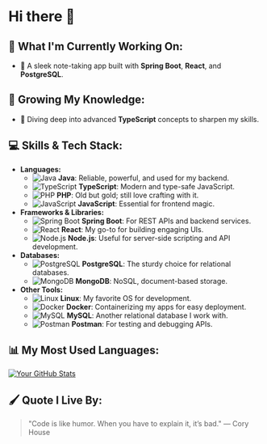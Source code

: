 # Hi there 👋

## 🔭 What I'm Currently Working On:
- 📝 A sleek note-taking app built with **Spring Boot**, **React**, and **PostgreSQL**.

## 🌱 Growing My Knowledge:
- 🌟 Diving deep into advanced **TypeScript** concepts to sharpen my skills.

## 💻 Skills & Tech Stack:
- **Languages:**
  - ![Java](https://img.shields.io/badge/Java-ED8B00?style=for-the-badge&logo=java&logoColor=white) **Java**: Reliable, powerful, and used for my backend.
  - ![TypeScript](https://img.shields.io/badge/TypeScript-007ACC?style=for-the-badge&logo=typescript&logoColor=white) **TypeScript**: Modern and type-safe JavaScript.
  - ![PHP](https://img.shields.io/badge/PHP-777BB4?style=for-the-badge&logo=php&logoColor=white) **PHP**: Old but gold; still love crafting with it.
  - ![JavaScript](https://img.shields.io/badge/JavaScript-F7DF1E?style=for-the-badge&logo=javascript&logoColor=black) **JavaScript**: Essential for frontend magic.
- **Frameworks & Libraries:**
  - ![Spring Boot](https://img.shields.io/badge/Spring%20Boot-6DB33F?style=for-the-badge&logo=spring-boot&logoColor=white) **Spring Boot**: For REST APIs and backend services.
  - ![React](https://img.shields.io/badge/React-61DAFB?style=for-the-badge&logo=react&logoColor=black) **React**: My go-to for building engaging UIs.
  - ![Node.js](https://img.shields.io/badge/Node.js-339933?style=for-the-badge&logo=nodedotjs&logoColor=white) **Node.js**: Useful for server-side scripting and API development.
- **Databases:**
  - ![PostgreSQL](https://img.shields.io/badge/PostgreSQL-336791?style=for-the-badge&logo=postgresql&logoColor=white) **PostgreSQL**: The sturdy choice for relational databases.
  - ![MongoDB](https://img.shields.io/badge/MongoDB-47A248?style=for-the-badge&logo=mongodb&logoColor=white) **MongoDB**: NoSQL, document-based storage.
- **Other Tools:**
  - ![Linux](https://img.shields.io/badge/Linux-FCC624?style=for-the-badge&logo=linux&logoColor=black) **Linux**: My favorite OS for development.
  - ![Docker](https://img.shields.io/badge/Docker-2496ED?style=for-the-badge&logo=docker&logoColor=white) **Docker**: Containerizing my apps for easy deployment.
  - ![MySQL](https://img.shields.io/badge/MySQL-4479A1?style=for-the-badge&logo=mysql&logoColor=white) **MySQL**: Another relational database I work with.
  - ![Postman](https://img.shields.io/badge/Postman-FF6C37?style=for-the-badge&logo=postman&logoColor=white) **Postman**: For testing and debugging APIs.

## 📊 My Most Used Languages:
[![Your GitHub Stats](https://github-readme-stats.vercel.app/api/top-langs/?username=Koonosuke&layout=compact&theme=radical)](https://github.com/anuraghazra/github-readme-stats)



## 🖌️ Quote I Live By:
> "Code is like humor. When you have to explain it, it’s bad." — Cory House
